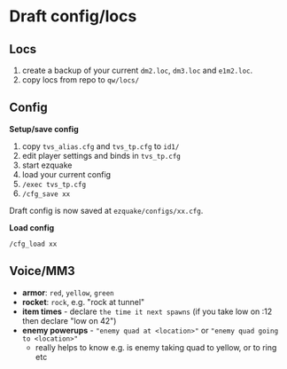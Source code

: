 # Draft config/locs

## Locs
1. create a backup of your current `dm2.loc`, `dm3.loc` and `e1m2.loc`.
2. copy locs from repo to `qw/locs/`

## Config
**Setup/save config**
1. copy `tvs_alias.cfg` and `tvs_tp.cfg` to `id1/`
1. edit player settings and binds in `tvs_tp.cfg`
1. start ezquake
1. load your current config
1. `/exec tvs_tp.cfg`
1. `/cfg_save xx`

Draft config is now saved at `ezquake/configs/xx.cfg`.

**Load config**

```
/cfg_load xx
```

## Voice/MM3
* **armor**: `red`, `yellow`, `green`
* **rocket**: `rock`,  e.g. "rock at tunnel"
* **item times** - declare `the time it next spawns` (if you take low on :12 then declare "low on 42")
* **enemy powerups** - `"enemy quad at <location>"` or `"enemy quad going to <location>"`
  * really helps to know e.g. is enemy taking quad to yellow, or to ring etc
